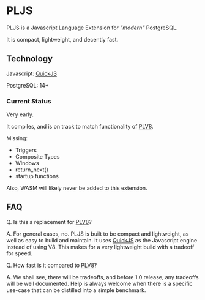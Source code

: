 # PLJS

PLJS is a Javascript Language Extension for _"modern"_ PostgreSQL.

It is compact, lightweight, and decently fast.

## Technology

Javascript: [QuickJS](https://bellard.org/quickjs/quickjs.html)

PostgreSQL: 14+

### Current Status

Very early.

It compiles, and is on track to match functionality of [PLV8](https://github.com/plv8/plv8).

Missing:

- Triggers
- Composite Types
- Windows
- return_next()
- startup functions

Also, WASM will likely never be added to this extension.

## FAQ

Q. Is this a replacement for [PLV8](https://github.com/plv8/plv8)?

A. For general cases, no. PLJS is built to be compact and lightweight, as well as easy to build
and maintain. It uses [QuickJS](https://github.com/bellard/quickjs) as the Javascript engine
instead of using V8. This makes for a very lightweight build with a tradeoff for speed.

Q. How fast is it compared to [PLV8](https://github.com/plv8/plv8)?

A. We shall see, there will be tradeoffs, and before 1.0 release, any tradeoffs will be well documented. Help is always welcome when there is a specific use-case that can be distilled into a simple benchmark.
